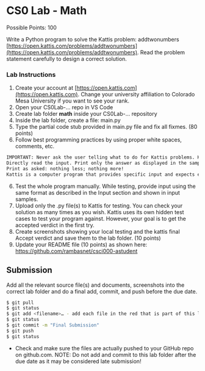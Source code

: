 # CS0 Lab - Math

Possible Points: 100

Write a Python program to solve the Kattis problem: addtwonumbers [https://open.kattis.com/problems/addtwonumbers](https://open.kattis.com/problems/addtwonumbers). Read the problem statement carefully to design a correct solution.

### Lab Instructions

1. Create your account at [https://open.kattis.com](https://open.kattis.com). Change your university affiliation to Colorado Mesa University if you want to see your rank.
2. Open your CS0Lab-... repo in VS Code
2. Create lab folder **math** inside your CS0Lab-... repository
3. Inside the lab folder, create a file: main.py
4. Type the partial code stub provided in main.py file and fix all fixmes. (80 points)
5. Follow best programming practices by using proper white spaces, comments, etc.

```txt
IMPORTANT: Never ask the user telling what to do for Kattis problems. Kattis knows what to enter. 
Directly read the input. Print only the answer as displayed in the sample output. 
Print as asked: nothing less; nothing more!
Kattis is a computer program that provides specific input and expects exact output – to a space to give the correct verdict.
```

6. Test the whole program manually. While testing, provide input using the same format as described in the Input section and shown in input samples.
7. Upload only the .py file(s) to Kattis for testing. You can check your solution as many times as you wish. Kattis uses its own hidden test cases to test your program against. However, your goal is to get the accepted verdict in the first try.
8. Create screenshots showing your local testing and the kattis final Accept verdict and save them to the lab folder. (10 points)
9. Update your README file (10 points) as shown here: https://github.com/rambasnet/csci000-astudent

## Submission

Add all the relevant source file(s) and documents, screenshots into the correct lab folder and do a final add, commit, and push before the due date.

```bash
$ git pull
$ git status
$ git add <filename>… - add each file in the red that is part of this lab
$ git status
$ git commit -m "Final Submission"
$ git push
$ git status
```

- Check and make sure the files are actually pushed to your GitHub repo on github.com.
NOTE: Do not add and commit to this lab folder after the due date as it may be considered late submission!
